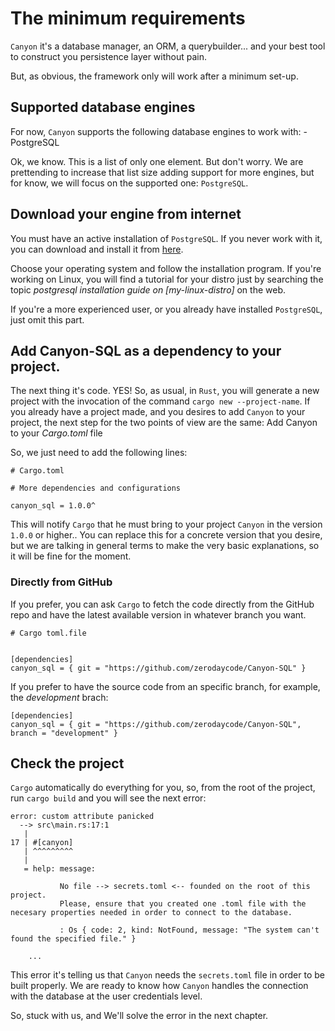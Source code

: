 # The minimum requirements

`Canyon` it's a database manager, an ORM, a querybuilder... and your best tool to construct
you persistence layer without pain.

But, as obvious, the framework only will work after a minimum set-up. 


## Supported database engines

For now, `Canyon` supports the following database engines to work with:
    - PostgreSQL

Ok, we know. This is a list of only one element. But don't worry. We are prettending to increase that list size adding support for more engines, but for know, we will focus on the supported one: `PostgreSQL`.


## Download your engine from internet

You must have an active installation of `PostgreSQL`. If you never work with it, you can download
and install it from [here](https://www.postgresql.org/download/).

Choose your operating system and follow the installation program. If you're working on Linux, you will find a tutorial for your distro just by searching the topic *postgresql installation guide on [my-linux-distro]* on the web.

If you're a more experienced user, or you already have installed `PostgreSQL`, just omit this part. 


## Add Canyon-SQL as a dependency to your project.

The next thing it's code. YES! So, as usual, in `Rust`, you will generate a new project with the invocation of the command `cargo new --project-name`.
If you already have a project made, and you desires to add `Canyon` to your project, the next step for
the two points of view are the same: Add Canyon to your *Cargo.toml* file

So, we just need to add the following lines:
```
# Cargo.toml

# More dependencies and configurations

canyon_sql = 1.0.0^
```

This will notify `Cargo` that he must bring to your project `Canyon` in the version `1.0.0` or higher.. You can replace this for a concrete version that you desire, but we are talking in general terms to 
make the very basic explanations, so it will be fine for the moment. 

### Directly from GitHub
If you prefer, you can ask `Cargo` to fetch the code directly from the GitHub repo and have the latest
available version in whatever branch you want. 

```
# Cargo toml.file


[dependencies]
canyon_sql = { git = "https://github.com/zerodaycode/Canyon-SQL" }

```

If you prefer to have the source code from an specific branch, for example, the *development* brach:
```
[dependencies]
canyon_sql = { git = "https://github.com/zerodaycode/Canyon-SQL", branch = "development" }
```


## Check the project
`Cargo` automatically do everything for you, so, from the root of the project, run `cargo build` and you will see the next error: 

```
error: custom attribute panicked
  --> src\main.rs:17:1
   |
17 | #[canyon]
   | ^^^^^^^^^
   |
   = help: message:

           No file --> secrets.toml <-- founded on the root of this project.
           Please, ensure that you created one .toml file with the necesary properties needed in order to connect to the database.

           : Os { code: 2, kind: NotFound, message: "The system can't found the specified file." }

    ...
```

This error it's telling us that `Canyon` needs the `secrets.toml` file in order to be built properly.
We are ready to know how `Canyon` handles the connection with the database at the user credentials
level.

So, stuck with us, and We'll solve the error in the next chapter.


